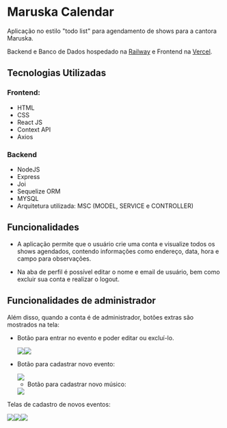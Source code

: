 # Maruska Calendar

Aplicação no estilo "todo list" para agendamento de shows para a cantora Maruska.

Backend e Banco de Dados hospedado na <a href='https://railway.app/'>Railway</a> e Frontend na <a href='https://vercel.com/'>Vercel</a>.

## Tecnologias Utilizadas

### Frontend:

- HTML
- CSS
- React JS
- Context API
- Axios

### Backend

- NodeJS
- Express
- Joi
- Sequelize ORM
- MYSQL
- Arquitetura utilizada: MSC (MODEL, SERVICE e CONTROLLER)

## Funcionalidades

- A aplicação permite que o usuário crie uma conta e visualize todos os shows agendados, contendo informações como endereço, data, hora e campo para observações.

- Na aba de perfil é possível editar o nome e email de usuário, bem como excluir sua conta e realizar o logout.

## Funcionalidades de administrador

Além disso, quando a conta é de administrador, botões extras são mostrados na tela:

- Botão para entrar no evento e poder editar ou excluí-lo.

  <img src='./readme/images/enter-button.jpeg'><img src='./readme/images/inside-event.jpeg'>

- Botão para cadastrar novo evento:

  <img src='./readme/images/new-event.jpeg'>

  - Botão para cadastrar novo músico:

  <img src='./readme/images/new-musician.jpeg'>

Telas de cadastro de novos eventos:

<img src='./readme/images/event-form.jpeg'><img src='./readme/images/add-musician-form.jpeg'><img src='./readme/images/event-review.jpeg'>
